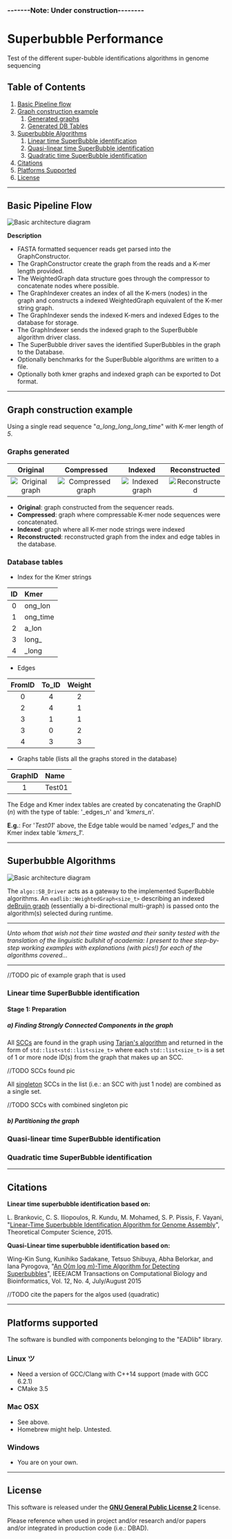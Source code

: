 ### -------Note: Under construction--------

# Superbubble Performance 

Test of the different super-bubble identifications algorithms in 
genome sequencing

## Table of Contents
1. [Basic Pipeline flow](#basic-architecture-diagram)
2. [Graph construction example](#graph-construction-example)
    1. [Generated graphs](#generated-graphs)
    2. [Generated DB Tables](#generated-tables)
3. [Superbubble Algorithms](#superbubble-algorithms)
    1. [Linear time SuperBubble identification](#linear-algo)
    2. [Quasi-linear time SuperBubble identification](#qlinear-algo)
    3. [Quadratic time SuperBubble identification](#quadratic-algo)
4. [Citations](#citations)
5. [Platforms Supported](#platforms-supported)
6. [License](#license)


---
## Basic Pipeline Flow <a name="basic-architecture-diagram"></a>

![Basic architecture diagram](docs/resources/uml/basic_pipeline.png "Basic overview")

__Description__

- FASTA formatted sequencer reads get parsed into the GraphConstructor.
- The GraphConstructor create the graph from the reads and a K-mer length provided.
- The WeightedGraph data structure goes through the compressor to concatenate nodes
  where possible.
- The GraphIndexer creates an index of all the K-mers (nodes) in the graph and
  constructs a indexed WeightedGraph equivalent of the K-mer string graph.
- The GraphIndexer sends the indexed K-mers and indexed Edges to the database for storage.
- The GraphIndexer sends the indexed graph to the SuperBubble algorithm driver class.
- The SuperBubble driver saves the identified SuperBubbles in the graph to the Database.
- Optionally benchmarks for the SuperBubble algorithms are written to a file.
- Optionally both kmer graphs and indexed graph can be exported to Dot format.


---
## Graph construction example <a name="graph-construction-example"></a>

Using a single read sequence "_a_long_long_long_time_" with K-mer length of _5_.


### Graphs generated <a name="generated-graphs"></a>

| Original | Compressed | Indexed | Reconstructed |
|:---:|:---:|:---:|:---:|
| ![Original graph](docs/resources/img/stage1.png "") |![Compressed graph](docs/resources/img/stage2.png "") |![Indexed graph](docs/resources/img/stage3.png "") |![Reconstructed](docs/resources/img/stage4.png "") 

- __Original__: graph constructed from the sequencer reads.
- __Compressed__: graph where compressable K-mer node sequences were concatenated.
- __Indexed__: graph where all K-mer node strings were indexed
- __Reconstructed__: reconstructed graph from the index and edge tables in the database.

### Database tables <a name="generated-tables"></a>

- Index for the Kmer strings

| ID  | Kmer     |
|:---:|:---------|
|  0  | ong_lon  |
|  1  | ong_time |
|  2  | a_lon    |
|  3  | long_    |
|  4  | _long    |

- Edges

| FromID | To_ID | Weight |
|:------:|:-----:|:------:|
|    0   |   4   |    2   |
|    2   |   4   |    1   |
|    3   |   1   |    1   |
|    3   |   0   |    2   |
|    4   |   3   |    3   |

- Graphs table (lists all the graphs stored in the database)

| GraphID |  Name  |
|:-------:|:-------|
|    1    | Test01 |

The Edge and Kmer index tables are created by concatenating
the GraphID (_n_) with the type of table: '_edges_n' and '_kmers_n_'.

__E.g.__: For '_Test01_' above, the Edge table would be named '_edges_1_'
and the Kmer index table '_kmers_1_'.

---
## Superbubble Algorithms <a name="superbubble-algorithms"></a>

![Basic architecture diagram](docs/resources/uml/super_bubble.png "Basic overview")

The ````algo::SB_Driver```` acts as a gateway to the implemented SuperBubble algorithms. 
An ````eadlib::WeightedGraph<size_t>```` describing an indexed 
[deBruijn graph](#http://www.homolog.us/Tutorials/index.php?p=2.1&s=1) (essentially a bi-directional multi-graph)
is passed onto the algorithm(s) selected during runtime.


---
_Unto whom that wish not their time wasted and their sanity tested with the 
translation of the linguistic bullshit of academia: I present to thee step-by-step
working examples with explanations (with pics!) for each of the algorithms covered..._


---


//TODO pic of example graph that is used

### Linear time SuperBubble identification <a name="linear-algo"></a>

#### Stage 1: Preparation

##### a) Finding Strongly Connected Components in the graph

All [SCCs](#https://en.wikipedia.org/wiki/Strongly_connected_component) are found in the graph using 
[Tarjan's algorithm](#https://en.wikipedia.org/wiki/Tarjan's_strongly_connected_components_algorithm) 
and returned in the form of ````std::list<std::list<size_t>```` where each 
````std::list<size_t>```` is a set of 1 or more node ID(s) from the graph that makes up an SCC.

//TODO SCCs found pic

All [singleton](#https://en.wikipedia.org/wiki/Singleton_(mathematics)) SCCs in the list
(i.e.: an SCC with just 1 node) are combined as a single set.

//TODO SCCs with combined singleton pic

##### b) Partitioning the graph



### Quasi-linear time SuperBubble identification <a name="qlinear-algo"></a>



### Quadratic time SuperBubble identification <a name="quadratic-algo"></a>


---
## Citations <a name="citations"></a>

__Linear time superbubble identification based on:__ <a name="cite-linear"></a>

L. Brankovic, C. S. Iliopoulos, R. Kundu, M. Mohamed, S. P. Pissis, F. Vayani, 
"[Linear-Time Superbubble Identification Algorithm for Genome Assembly](#http://www.sciencedirect.com/science/article/pii/S0304397515009147)", 
Theoretical Computer Science, 2015.

__Quasi-Linear time superbubble identification based on:__ <a name="cite-qlinear"></a>
 
Wing-Kin Sung, Kunihiko Sadakane, Tetsuo Shibuya, Abha Belorkar, and Iana Pyrogova, 
"[An O(_m_ log _m_)-Time Algorithm for Detecting Superbubbles](#http://ieeexplore.ieee.org/document/6998850/?reload=true&arnumber=6998850)",
IEEE/ACM Transactions on Computational Biology and Bioinformatics, Vol. 12, No. 4, July/August 2015


//TODO cite the papers for the algos used (quadratic)


---
## Platforms supported <a name="platforms-supported"></a>

The software is bundled with components belonging to the "EADlib" library.

### Linux ツ ###
- Need a version of GCC/Clang with C++14 support (made with GCC 6.2.1)
- CMake 3.5

### Mac OSX ###

- See above.
- Homebrew might help. Untested.
 
### Windows ###

- You are on your own.

---
## License <a name="license"></a>

This software is released under the [__GNU General Public License 2__](https://www.gnu.org/licenses/old-licenses/gpl-2.0.en.html) license.

Please reference when used in project and/or research and/or papers and/or integrated in production code (i.e.: DBAD).